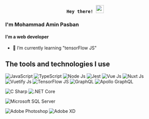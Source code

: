 <p align="center"><samp><b> Hey there! <img src="https://media.giphy.com/media/hvRJCLFzcasrR4ia7z/giphy.gif" width="25px"> </b></samp></p>

### I'm Mohammad Amin Pasban
#### I'm a web developer


- 🌱 I’m currently learning "tensorFlow JS"


## The tools and technologies I use

![JavaScript](https://img.shields.io/badge/JavaScript-0d1117?style=flat&logo=JavaScript&logoColor=F7DF1E)
![TypeScript](https://img.shields.io/badge/TypeScript-0d1117?style=flat&logo=TypeScript&logoColor=3178C6)
![Node Js](https://img.shields.io/badge/Node.js-0d1117?style=flat&logo=Node.js&logoColor=339933)
![Jest](https://img.shields.io/badge/Jest-0d1117?style=flat&logo=Jest&logoColor=C21325)
![Vue Js](https://img.shields.io/badge/Vue.js-0d1117?style=flat&logo=Vue.js&logoColor=4FC08D)
![Nuxt Js](https://img.shields.io/badge/Nuxt.js-0d1117?style=flat&logo=Nuxt.js&logoColor=00C58E)
![Vuetify Js](https://img.shields.io/badge/Vuetify.js-0d1117?style=flat&logo=Vuetify&logoColor=1867C0)
![TensorFlow JS](https://img.shields.io/badge/TensorFlow.js-0d1117?style=flat&logo=TensorFlow&logoColor=FF6F00)
![GraphQL](https://img.shields.io/badge/GraphQL-0d1117?style=flat&logo=GraphQL&logoColor=E434AA)
![Apollo GraphQL](https://img.shields.io/badge/Apollo%20GraphQL-0d1117?style=flat&logo=ApolloGraphQL&logoColor=311C87)

![C Sharp](https://img.shields.io/badge/C%23-0d1117?style=flat&logo=CSharp&logoColor=239120)
![.NET Core](https://img.shields.io/badge/.NET%20Core-0d1117?style=flat&logo=.NET&logoColor=512BD4)

![Microsoft SQL Server](https://img.shields.io/badge/Microsoft%20SQL%20Server-0d1117?style=flat&logo=MicrosoftSQLServer&logoColor=CC2927)

![Adobe Photoshop](https://img.shields.io/badge/Adobe%20Photoshop-0d1117?style=flat&logo=AdobePhotoshop&logoColor=31A8FF)
![Adobe XD](https://img.shields.io/badge/Adobe%20XD-0d1117?style=flat&logo=AdobeXD&logoColor=FF61F6)
<!-- 
![Windows](https://img.shields.io/badge/Windows-0d1117?style=flat&logo=Windows&logoColor=0078D6)
![Linux](https://img.shields.io/badge/Linux-0d1117?style=flat&logo=Linux&logoColor=FCC624) -->

<!--
**mAminP/maminp** is a ✨ _special_ ✨ repository because its `README.md` (this file) appears on your GitHub profile.

Here are some ideas to get you started:

- 🔭 I’m currently working on ...
- 👯 I’m looking to collaborate on ...
- 🤔 I’m looking for help with ...
- 💬 Ask me about ...
- 📫 How to reach me: ...
- 😄 Pronouns: ...
- ⚡ Fun fact: ...
-->
